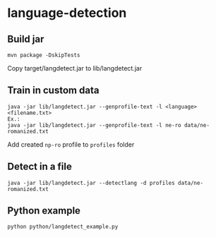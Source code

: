 # language-detection

## Build jar
```
mvn package -DskipTests
```
Copy target/langdetect.jar to lib/langdetect.jar

## Train in custom data
```
java -jar lib/langdetect.jar --genprofile-text -l <language> <filename.txt>
Ex.:
java -jar lib/langdetect.jar --genprofile-text -l ne-ro data/ne-romanized.txt
```
Add created `np-ro` profile to  `profiles` folder

## Detect in a file
```
java -jar lib/langdetect.jar --detectlang -d profiles data/ne-romanized.txt
```

## Python example
```
python python/langdetect_example.py
 
 ```